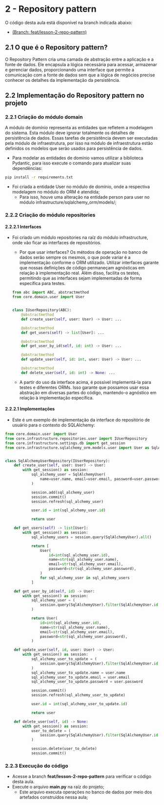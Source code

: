 # 2 - Repository pattern
O código desta aula está disponível na branch indicada abaixo:
- [(Branch: feat/lesson-2-repo-pattern)](https://github.com/kvojps/learn-programming/tree/feat/lesson-2-repo-pattern)

## 2.1 O que é o Repository pattern?
O Repository Pattern cria uma camada de abstração entre a aplicação e a fonte de dados. Ele encapsula a lógica necessária para acessar, armazenar e gerenciar dados, proporcionando uma interface que permite a comunicação com a fonte de dados sem que a lógica de negócios precise conhecer os detalhes da implementação da persistência.

## 2.2 Implementação do Repository pattern no projeto

### 2.2.1 Criação do módulo domain
A módulo de domínio representa as entidades que refletem a modelagem do sistema. Esta módulo deve ignorar totalmente os detalhes de persistência de dados. Essas tarefas de persistência devem ser executadas pela módulo de infraestrutura, por isso na módulo de infraestrutura estão definidos os modelos que serão usados para persistência de dados.

- Para modelar as entidades de domínio vamos utilizar a biblioteca Pydantic, para isso execute o comando para atualizar suas dependências:
```bash
pip install -r requirements.txt
```
- Foi criada a entidade User no módulo de domínio, onde a respectiva modelagem no módulo do ORM é atendida;
  - Para isso, houve uma alteração na entidade person para user no módulo infrastructure/sqlalchemy_orm/models/;

### 2.2.2 Criação do módulo repositories
#### 2.2.2.1 Interfaces
- Foi criado um módulo repositories na raíz do módulo infrastructure, onde vão ficar as interfaces de repositórios.
  - Por que usar interfaces? Os métodos de operação no banco de dados serão sempre os mesmos, o que pode variar é a implementação conforme o ORM utilizado. Utilizar interfaces garante que nossas definições de código permaneçam agnósticas em relação à implementação real. Além disso, facilita os testes, permitindo que as interfaces sejam implementadas de forma específica para testes.

  ``` python
  from abc import ABC, abstractmethod
  from core.domain.user import User
  
  
  class IUserRepository(ABC):
      @abstractmethod
      def create_user(self, user: User) -> User: ...
  
      @abstractmethod
      def get_users(self) -> list[User]: ...
  
      @abstractmethod
      def get_user_by_id(self, id: int) -> User: ...
  
      @abstractmethod
      def update_user(self, id: int, user: User) -> User: ...
  
      @abstractmethod
      def delete_user(self, id: int) -> None: ...

  ```
  - A partir do uso da interface acima, é possível implementá-la para testes e diferentes ORMs. Isso garante que possamos usar essa abstração em diversas partes do código, mantendo-o agnóstico em relação à implementação específica.

#### 2.2.2.1 Implementações
- Este é um exemplo de implementação da interface do repositório de usuário para o contexto do SQLAlchemy:

``` python
from core.domain.user import User
from core.infrastructure.repositories.user import IUserRepository
from core.infrastructure.settings.db import get_session
from core.infrastructure.sqlalchemy_orm.models.user import User as SqlAlchemyUser


class SqlAlchemyUserRepository(IUserRepository):
    def create_user(self, user: User) -> User:
        with get_session() as session:
            sql_alchemy_user = SqlAlchemyUser(
                name=user.name, email=user.email, password=user.password
            )

            session.add(sql_alchemy_user)
            session.commit()
            session.refresh(sql_alchemy_user)

            user.id = int(sql_alchemy_user.id)

            return user

    def get_users(self) -> list[User]:
        with get_session() as session:
            sql_alchemy_users = session.query(SqlAlchemyUser).all()

            return [
                User(
                    id=int(sql_alchemy_user.id),
                    name=str(sql_alchemy_user.name),
                    email=str(sql_alchemy_user.email),
                    password=str(sql_alchemy_user.password),
                )
                for sql_alchemy_user in sql_alchemy_users
            ]

    def get_user_by_id(self, id) -> User:
        with get_session() as session:
            sql_alchemy_user = (
                session.query(SqlAlchemyUser).filter(SqlAlchemyUser.id == id).first()
            )

            return User(
                id=int(sql_alchemy_user.id),
                name=str(sql_alchemy_user.name),
                email=str(sql_alchemy_user.email),
                password=str(sql_alchemy_user.password),
            )

    def update_user(self, id, user: User) -> User:
        with get_session() as session:
            sql_alchemy_user_to_update = (
                session.query(SqlAlchemyUser).filter(SqlAlchemyUser.id == id).first()
            )
            sql_alchemy_user_to_update.name = user.name
            sql_alchemy_user_to_update.email = user.email
            sql_alchemy_user_to_update.password = user.password

            session.commit()
            session.refresh(sql_alchemy_user_to_update)

            user.id = int(sql_alchemy_user_to_update.id)

            return user

    def delete_user(self, id) -> None:
        with get_session() as session:
            user_to_delete = (
                session.query(SqlAlchemyUser).filter(SqlAlchemyUser.id == id).first()
            )

            session.delete(user_to_delete)
            session.commit()
```

### 2.2.3 Execução do código
- Acesse a branch **feat/lesson-2-repo-pattern** para verificar o código desta aula.
- Execute o arquivo **main.py** na raíz do projeto;
  - Este arquivo executa operações no banco de dados por meio dos artefados construídos nessa aula;
